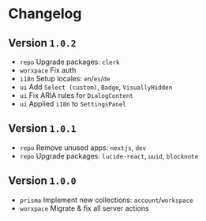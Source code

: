 # Changelog

## Version `1.0.2`

- `repo` Upgrade packages: `clerk`
- `worxpace` Fix auth
- `i18n` Setup locales: `en`/`es`/`de`
- `ui` Add `Select (custom)`, `Badge`, `VisuallyHidden`
- `ui` Fix ARIA rules for `DialogContent`
- `ui` Applied `i18n` to `SettingsPanel`

## Version `1.0.1`

- `repo` Remove unused apps: `nextjs`, `dev`
- `repo` Upgrade packages: `lucide-react`, `uuid`, `blocknote`
  
## Version `1.0.0`

- `prisma` Implement new collections: `account`/`workspace`
- `worxpace` Migrate & fix all server actions
